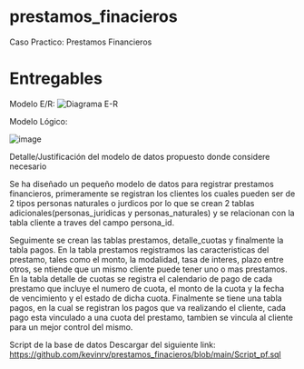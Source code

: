 # prestamos_finacieros
Caso Practico: Prestamos Financieros
# Entregables

Modelo E/R:
![Diagrama E-R](https://github.com/user-attachments/assets/2c72759e-a2d5-4df5-8598-63c4c9ad62dc)



Modelo Lógico:

![image](https://github.com/user-attachments/assets/ce8a4925-5b8e-4d8f-9c92-249441bd6315)


Detalle/Justificación del modelo de datos propuesto donde considere necesario

Se ha diseñado un pequeño modelo de datos para registrar prestamos financieros, primeramente se registran los clientes los cuales pueden ser de 2 tipos personas naturales o jurdicos por lo que se crean 2 tablas adicionales(personas_juridicas y personas_naturales) y se relacionan con la tabla cliente a traves del campo persona_id.

Seguimente se crean las tablas prestamos, detalle_cuotas y finalmente la tabla pagos. En la tabla prestamos registramos las caracteristicas del prestamo, tales como el monto, la modalidad, tasa de interes, plazo entre otros, se ntiende que un mismo cliente puede tener uno o mas prestamos. En la tabla detalle de cuotas se registra el calendario de pago de cada prestamo que incluye el numero de cuota, el monto de la cuota y la fecha de vencimiento y el estado de dicha cuota. Finalmente se tiene una tabla pagos, en la cual se registran los pagos que va realizando el cliente, cada pago esta vinculado a una cuota del prestamo, tambien se vincula al cliente para un mejor control del mismo.

Script de la base de datos
Descargar del siguiente link: https://github.com/kevinrv/prestamos_finacieros/blob/main/Script_pf.sql 


